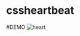 # cssheartbeat
#DEMO
![heart](https://user-images.githubusercontent.com/101246922/160304513-bc565d50-027d-459f-87bd-4ea86f24b4af.gif)
